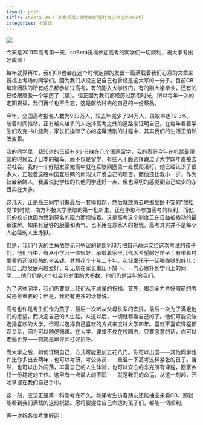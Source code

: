 ```yaml
---
layout: post
title: cnBeta 2011 高考祝福：献给即将握住自己命运的孩子们
categories: 七日谈
---
```

![](https://ws1.sinaimg.cn/large/4b91f9d5gy1fvlz4emyqbj20zk0oq1kx.jpg)

今天是2011年高考第一天，cnBeta祝福参加高考的同学们一切顺利，祝大家考出好成绩！

每年就算再忙，我们CB也会在这个时候定期的发出一篇满载着我们心意的文章来祝福上考场的同学们。因为我们从没忘记自己也曾经是这大军的一分子。目前CB编辑团队的所有成员都参加过高考，有的刚入大学校门，有的刚大学毕业，还有的已经跟唐骏一个学历了（误）。但正因为我们都经历过那段时光，所以每年一次的定期祝福，我们再忙也不会忘，这是献给过去的自己的一份祭品。

今年，全国高考报名人数为933万人，较去年减少了24万人，录取率达72.3%。随着时间推移，正有越来越多的人选择高考之外的道路来证明自己。在每年看着学生们攻克书山题海，家长们操碎了心的这幕活剧的过程中，其实我们的生活正悄然改变着。

我的同学里，我知道的已经有8个分散在几个国家留学，我的表哥今年在机票最便宜的时候去了日本的福岛。而不仅是留学，有些人干脆选择跳过了大学四年直接去混社会。我的一个好朋友读完高中就在互联网圈里一直摸爬滚打，他已经认识了很多人，正趁着这股中国互联网的新泡沫开发自己的项目，而他还比我小一岁。作为社会新鲜人，我虽说比学校的其他同学还好一点，但也深切的感觉到自己缺少的东西实在太多。

这几天，正是高三同学们做最后一套模拟题，然后就放假去睡那坐卧不安的“放松觉”的时候，南方科技大学录取的第一批新生，正在争取不参加高考的权利，而他们的校长也因为受到莫名的阻力而烦恼着。这是高考这个制度正在日益被撬动的最新注解。如果有足够的胆量和勇气，也不用在意家人的担忧，高考其实并不是每个人必经的人生炼狱。

但是，我们今天的主角依然无可争议的是那933万把自己命运交给这次考试的孩子们。他们当中，有从小学习一直很好，承载着家里几代人希望的好苗子；有带着村里爹妈还没捂热的辛苦钱，梦想花个十年二十年，和城里孩子一起喝咖啡的娃儿；有自己想发展兴趣爱好，却无奈在家长重压下放下，一门心思扑到学习上的同学……他们仍是这个社会18岁里的大多数，他们仍是当年的我们。

为了这些同学，我们仍要献上我们从不减量的祝福。首先，竭尽全力考好眼前的考试是最重要的；但是，我仍有更多的话想说。

高考也许是考生们作为孩子，最后一次听从父母长辈的安排，最后一次为了满足他们的愿望，而决定自己的人生路。从这以后，一切就都看自己的了。他们可能没法选择喜欢的大学，但可以选择自己喜欢的方式来度过大学四年。喜欢不喜欢课程都没关系，因为可以随便翘课。在大学，课堂不仅在校园内，只要愿意的话，你可以走遍世界——前提是跟导师打好招呼。

而大学之后，如何证明自己，方式可能更加五花八门。你可以出国——其他同学也许比你多出去两年；也可以考研，考公务员——重温一下高考这样紧张的日子。当然，也可以出外闯荡，丰富自己的人生体验，也可以安心的念完所有课程，回家乡找一份稳定的工作。这里有一点最大的不同——就是我们的命运，从这一刻起，开始掌握在我们自己手中。

这一刻，应该正是第一科刚考完不久。如果考生访客朋友还能抽空来看CB，那就能看到我们满载的这份祝福。愿将要握住自己命运的孩子们，都能一切顺利。

再一次祝各位考生好运！